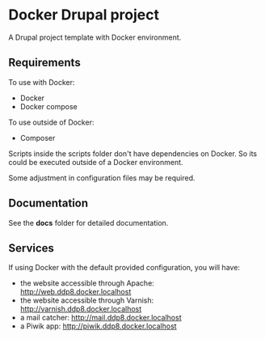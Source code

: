 # Docker Drupal project

A Drupal project template with Docker environment.

## Requirements

To use with Docker:
* Docker
* Docker compose

To use outside of Docker:
* Composer

Scripts inside the scripts folder don't have dependencies on Docker. So its
could be executed outside of a Docker environment.

Some adjustment in configuration files may be required.

## Documentation

See the **docs** folder for detailed documentation.

## Services

If using Docker with the default provided configuration, you will have:
* the website accessible through Apache: http://web.ddp8.docker.localhost
* the website accessible through Varnish: http://varnish.ddp8.docker.localhost
* a mail catcher: http://mail.ddp8.docker.localhost
* a Piwik app: http://piwik.ddp8.docker.localhost
